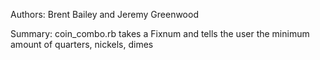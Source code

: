 Authors: Brent Bailey and Jeremy Greenwood

Summary: coin_combo.rb takes a Fixnum and tells the user the minimum amount of quarters, nickels, dimes